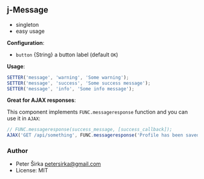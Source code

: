 ## j-Message

- singleton
- easy usage

__Configuration__:

- `button` {String} a button label (default `OK`)

__Usage__:

```javascript
SETTER('message', 'warning', 'Some warning');
SETTER('message', 'success', 'Some success message');
SETTER('message', 'info', 'Some info message');
```

__Great for AJAX responses__:

This component implements `FUNC.messageresponse` function and you can use it in `AJAX`:

```javascript
// FUNC.messageresponse(success_message, [success_callback]);
AJAX('GET /api/something', FUNC.messageresponse('Profile has been saved successfully'));
```

### Author

- Peter Širka <petersirka@gmail.com>
- License: MIT